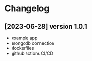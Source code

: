 # Changelog

## [2023-06-28] version 1.0.1

- example app
- mongodb connection
- dockerfiles
- github actions CI/CD
